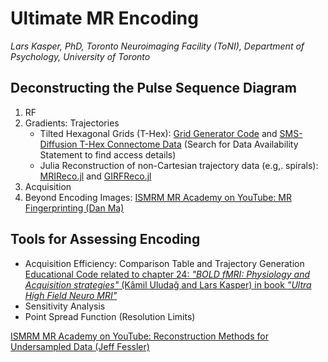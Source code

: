 Ultimate MR Encoding
====================

_Lars Kasper, PhD, Toronto Neuroimaging Facility (ToNI), Department of Psychology, University of Toronto_


Deconstructing the Pulse Sequence Diagram
-----------------------------------------

1. RF
2. Gradients: Trajectories
    - Tilted Hexagonal Grids (T-Hex): [Grid Generator Code](https://gitlab.ethz.ch/mengel/thex) and [SMS-Diffusion T-Hex Connectome Data](https://onlinelibrary.wiley.com/doi/full/10.1002/mrm.29953) (Search for Data Availability Statement to find access details)
    - Julia Reconstruction of non-Cartesian trajectory data (e.g,. spirals): [MRIReco.jl](https://github.com/MagneticResonanceImaging/MRIReco.jl) and [GIRFReco.jl](https://github.com/BRAIN-TO/GIRFReco.jl)
3. Acquisition
4. Beyond Encoding Images: [ISMRM MR Academy on YouTube: MR Fingerprinting (Dan Ma)](https://www.youtube.com/watch?v=zWO09lNGYao&list=PLbkiZxYouIu4koswmke1ZVjZrFLhkCGeb&index=4)

Tools for Assessing Encoding
----------------------------

- Acquisition Efficiency: Comparison Table and Trajectory Generation [Educational Code related to  chapter 24: _"BOLD fMRI: Physiology and Acquisition strategies"_ (Kâmil Uludağ and Lars Kasper) in book *"Ultra High Field Neuro MRI"*](https://github.com/BRAIN-TO/book-chapter-uhf-neuro-mri)
- Sensitivity Analysis
- Point Spread Function (Resolution Limits)

[ISMRM MR Academy on YouTube: Reconstruction Methods for Undersampled Data (Jeff Fessler)](https://www.youtube.com/watch?v=itO5SnNKwdE&list=PLbkiZxYouIu4koswmke1ZVjZrFLhkCGeb)